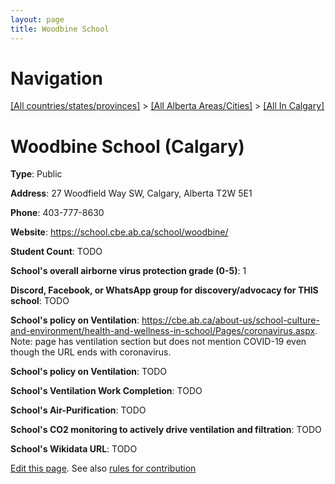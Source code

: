 ```yaml
---
layout: page
title: Woodbine School
---
```

# Navigation

[[All countries/states/provinces]](../../..) > [[All Alberta Areas/Cities]](../..) > [[All In Calgary]](..)

# Woodbine School (Calgary)

**Type**: Public

**Address**: 27 Woodfield Way SW, Calgary, Alberta T2W 5E1

**Phone**: 403-777-8630

**Website**: <https://school.cbe.ab.ca/school/woodbine/>

**Student Count**: TODO

**School's overall airborne virus protection grade (0-5)**: 1

**Discord, Facebook, or WhatsApp group for discovery/advocacy for THIS school**: TODO

**School's policy on Ventilation**: <https://cbe.ab.ca/about-us/school-culture-and-environment/health-and-wellness-in-school/Pages/coronavirus.aspx>. Note: page has ventilation section but does not mention COVID-19 even though the URL ends with coronavirus.

**School's policy on Ventilation**: TODO

**School's Ventilation Work Completion**: TODO

**School's Air-Purification**: TODO

**School's CO2 monitoring to actively drive ventilation and filtration**: TODO

**School's Wikidata URL**: TODO


[Edit this page](https://github.com/ventilate-schools/AB/edit/main/./Calgary/Woodbine_School.md). See also [rules for contribution](../../../contribution-rules/)